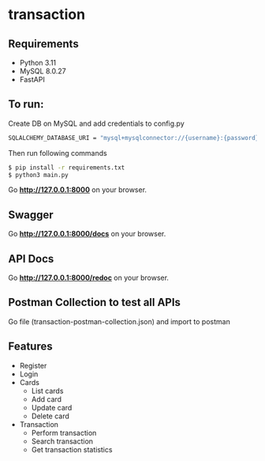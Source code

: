 # transaction

## Requirements
* Python 3.11
* MySQL 8.0.27
* FastAPI


## To run:

Create DB on MySQL and add credentials to config.py
```sh
SQLALCHEMY_DATABASE_URI = "mysql+mysqlconnector://{username}:{password}@localhost/{dbname}"
```
Then run following commands

```sh
$ pip install -r requirements.txt
$ python3 main.py
```

Go **http://127.0.0.1:8000** on your browser. 

## Swagger

Go **http://127.0.0.1:8000/docs** on your browser. 

## API Docs

Go **http://127.0.0.1:8000/redoc** on your browser. 


## Postman Collection to test all APIs

Go file (transaction-postman-collection.json) and import to postman 

## Features

* Register
* Login
* Cards
  * List cards
  * Add card
  * Update card
  * Delete card
* Transaction
  * Perform transaction
  * Search transaction
  * Get transaction statistics